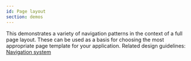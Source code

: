 ```yaml
---
id: Page layout
section: demos
---
```

This demonstrates a variety of navigation patterns in the context of a full page layout. These can be used as a basis for choosing the most appropriate page template for your application. Related design guidelines: [Navigation system](/design-guidelines/usage-and-behavior/navigation-system)
